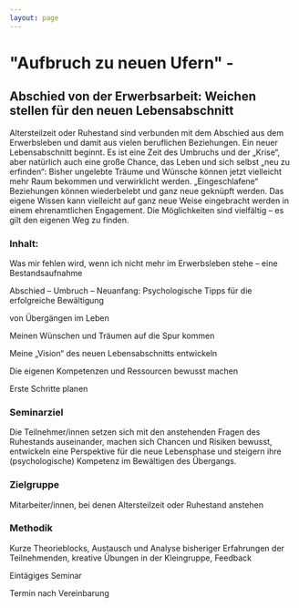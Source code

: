 ```yaml
---
layout: page
---
```


# "Aufbruch zu neuen Ufern" - 

## Abschied von der Erwerbsarbeit: Weichen stellen für den neuen Lebensabschnitt

 

Altersteilzeit oder Ruhestand sind verbunden mit dem Abschied aus dem Erwerbsleben und damit aus vielen beruflichen Beziehungen. Ein neuer Lebensabschnitt beginnt. Es ist eine Zeit des Umbruchs und der „Krise“, aber natürlich auch eine große Chance, das Leben und sich selbst „neu zu erfinden“: Bisher ungelebte Träume und Wünsche können jetzt vielleicht mehr Raum bekommen und verwirklicht werden. „Eingeschlafene“ Beziehungen können wiederbelebt und ganz neue geknüpft werden. Das eigene Wissen kann vielleicht auf ganz neue Weise eingebracht werden in einem ehrenamtlichen Engagement. Die Möglichkeiten sind vielfältig – es gilt den eigenen Weg zu finden.

 

### Inhalt:

 

Was mir fehlen wird, wenn ich nicht mehr im Erwerbsleben stehe – eine Bestandsaufnahme

 

Abschied – Umbruch – Neuanfang: Psychologische Tipps für die erfolgreiche Bewältigung

von Übergängen im Leben

 

Meinen Wünschen und Träumen auf die Spur kommen

 

Meine „Vision“ des neuen Lebensabschnitts entwickeln

 

Die eigenen Kompetenzen und Ressourcen bewusst machen

 

Erste Schritte planen

 

### Seminarziel

Die Teilnehmer/innen setzen sich mit den anstehenden Fragen des Ruhestands auseinander, machen sich Chancen und Risiken bewusst, entwickeln eine Perspektive für die neue Lebensphase und steigern ihre (psychologische) Kompetenz im Bewältigen des Übergangs.

 

### Zielgruppe

Mitarbeiter/innen, bei denen Altersteilzeit oder Ruhestand anstehen

 

### Methodik

Kurze Theorieblocks, Austausch und Analyse bisheriger Erfahrungen der Teilnehmenden, kreative Übungen in der Kleingruppe, Feedback

 

Eintägiges Seminar

Termin nach Vereinbarung